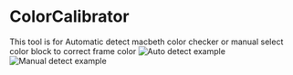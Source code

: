 # ColorCalibrator
This tool is for Automatic detect macbeth color checker or manual select color block to correct frame color
![Auto detect example](https://github.com/zhujianLeo/ColorCalibrator/tree/main/gif/autoColorCorrect.gif)
![Manual detect example](https://github.com/zhujianLeo/ColorCalibrator/tree/main/gif/manualColorCorrect.gif)